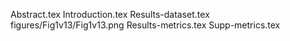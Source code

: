 Abstract.tex
Introduction.tex
Results-dataset.tex
figures/Fig1v13/Fig1v13.png
Results-metrics.tex
Supp-metrics.tex
